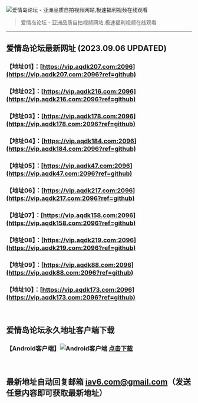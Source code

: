 ![爱情岛论坛 - 亚洲品质自拍视频网站,极速福利视频在线观看](http://ww1.sinaimg.cn/large/007drMcOgy1g5i6x3ua0xj30eg0393yo.jpg)
> 爱情岛论坛 - 亚洲品质自拍视频网站,极速福利视频在线观看

---

## 爱情岛论坛最新网址 (2023.09.06 UPDATED)
### 【地址01】：[https://vip.aqdk207.com:2096](https://vip.aqdk207.com:2096?ref=github)
### 【地址02】：[https://vip.aqdk216.com:2096](https://vip.aqdk216.com:2096?ref=github)
### 【地址03】：[https://vip.aqdk178.com:2096](https://vip.aqdk178.com:2096?ref=github)
### 【地址04】：[https://vip.aqdk184.com:2096](https://vip.aqdk184.com:2096?ref=github)
### 【地址05】：[https://vip.aqdk47.com:2096](https://vip.aqdk47.com:2096?ref=github)
### 【地址06】：[https://vip.aqdk217.com:2096](https://vip.aqdk217.com:2096?ref=github)
### 【地址07】：[https://vip.aqdk158.com:2096](https://vip.aqdk158.com:2096?ref=github)
### 【地址08】：[https://vip.aqdk219.com:2096](https://vip.aqdk219.com:2096?ref=github)
### 【地址09】：[https://vip.aqdk88.com:2096](https://vip.aqdk88.com:2096?ref=github)
### 【地址10】：[https://vip.aqdk173.com:2096](https://vip.aqdk173.com:2096?ref=github)
<br>

## 爱情岛论坛永久地址客户端下载
### 【Android客户端】![Android客户端](https://ww1.sinaimg.cn/large/007drMcOgy1fzljgv278jj300f00ia9t.jpg) [点击下载](https://app.aqdlt.app/v1/aqdlt_android_0828.apk)

<br>

## 最新地址自动回复邮箱 [iav6.com@gmail.com](mailto:iav6.com@gmail.com)（发送任意内容即可获取最新地址）
